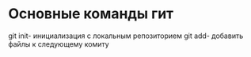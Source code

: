 # Основные команды гит
git init- инициализация с локальным репозиторием
git add- добавить файлы к следующему комиту